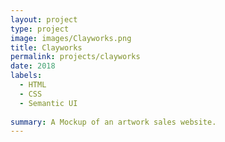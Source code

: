 ```yaml
---
layout: project
type: project
image: images/Clayworks.png
title: Clayworks 
permalink: projects/clayworks
date: 2018
labels:
  - HTML
  - CSS
  - Semantic UI
  
summary: A Mockup of an artwork sales website. 
---
```

<meta http-equiv="refresh" content="0; url=" />

